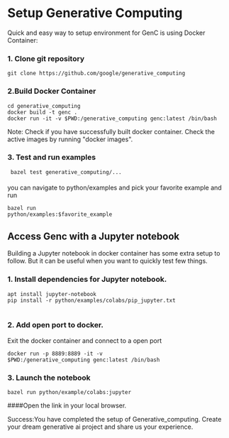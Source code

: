 # Setup Generative Computing

Quick and easy way to setup environment for GenC is using Docker Container:

### 1. Clone git repository

<pre class="prettyprint lang-bsh">
<code class="devsite-terminal">git clone https://github.com/google/generative_computing</code>
</pre>

### 2.Build Docker Container
<pre class="prettyprint lang-bsh">
<code class="devsite-terminal">cd generative_computing </code>
<code class="devsite-terminal">docker build -t genc . </code>
<code class="devsite-terminal">docker run -it -v $PWD:/generative_computing genc:latest /bin/bash </code>
</pre>

Note: Check if you have successfully built docker container. Check the active images by running "docker images".

### 3. Test and run examples

<pre class="prettyprint lang-bsh">
<code class="devsite-terminal"> bazel test generative_computing/... </code>
</pre>
####
   you can navigate to python/examples and pick your favorite example and run

<code class="devsite-terminal">bazel run python/examples:$favorite_example </code>


## Access Genc with a Jupyter notebook

Building a Jupyter notebook in docker container has some extra setup to follow. But it can be useful when you want to quickly test few things.


### 1. Install dependencies for Jupyter notebook.

<pre class="prettyprint lang-bsh">
<code class="devsite-terminal">apt install jupyter-notebook</code>
<code class="devsite-terminal">pip install -r python/examples/colabs/pip_jupyter.txt</code>

</pre>

### 2. Add open port to docker.

Exit the docker container and connect to a open port

<code class="devsite-terminal">docker run -p 8889:8889 -it -v $PWD:/generative_computing genc:latest /bin/bash </code>


### 3. Launch the notebook

<pre class="prettyprint lang-bsh">
<code class="devsite-terminal">bazel run python/example/colabs:jupyter </code>
</pre>

####Open the link in your local browser.

Success:You have completed the setup of Generative_computing. Create your dream generative ai project and share us your experience.
